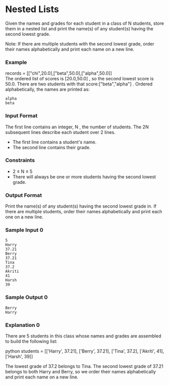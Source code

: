
# Nested Lists

Given the names and grades for each student in a class of N students, store them in a nested list and print the name(s) of any student(s) having the second lowest grade.

Note: If there are multiple students with the second lowest grade, order their names alphabetically and print each name on a new line.


### Example

records = [["chi",20.0],["beta",50.0],["alpha",50.0]]  
The ordered list of scores is [20.0,50.0] , so the second lowest score is 50.0. There are two students with that score:["beta","alpha"] . Ordered alphabetically, the names are printed as:
```
alpha  
beta
```
### Input Format

The first line contains an integer, N , the number of students.
The 2N subsequent lines describe each student over 2 lines.
- The first line contains a student's name.
- The second line contains their grade.

### Constraints
- 2 &#x2264; N &#x2264; 5  
- There will always be one or more students having the second lowest grade.

### Output Format

Print the name(s) of any student(s) having the second lowest grade in. If there are multiple students, order their names alphabetically and print each one on a new line.
### Sample Input 0
```
5
Harry
37.21
Berry
37.21
Tina
37.2
Akriti
41
Harsh
39
```
### Sample Output 0
```
Berry
Harry
```
### Explanation 0

There are 5 students in this class whose names and grades are assembled to build the following list:

python students = [['Harry', 37.21], ['Berry', 37.21], ['Tina', 37.2], ['Akriti', 41], ['Harsh', 39]]

The lowest grade of 37.2 belongs to Tina. The second lowest grade of 37.21 belongs to both Harry and Berry, so we order their names alphabetically and print each name on a new line.